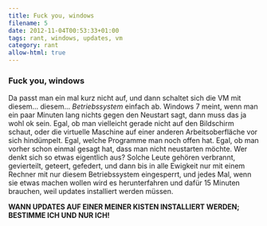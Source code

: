```yaml
---
title: Fuck you, windows
filename: 5
date: 2012-11-04T00:53:33+01:00
tags: rant, windows, updates, vm
category: rant
allow-html: true
---
```

### Fuck you, windows

<p>Da passt man ein mal kurz nicht auf, und dann schaltet sich die VM mit diesem... diesem... <em>Betriebssystem</em> einfach ab. Windows 7 meint, wenn man ein paar Minuten lang nichts gegen den Neustart sagt, dann muss das ja wohl ok sein. Egal, ob man vielleicht gerade nicht auf den Bildschirm schaut, oder die virtuelle Maschine auf einer anderen Arbeitsoberfläche vor sich hindümpelt. Egal, welche Programme man noch offen hat. Egal, ob man vorher schon einmal gesagt hat, dass man nicht neustarten möchte. Wer denkt sich so etwas eigentlich aus? Solche Leute gehören verbrannt, gevierteilt, geteert, gefedert, und dann bis in alle Ewigkeit nur mit einem Rechner mit nur diesem Betriebssystem eingesperrt, und jedes Mal, wenn sie etwas machen wollen wird es herunterfahren und dafür 15 Minuten brauchen, weil updates installiert werden müssen.</p>

<p><strong>WANN UPDATES AUF EINER MEINER KISTEN INSTALLIERT WERDEN; BESTIMME ICH UND NUR ICH!</strong></p>


